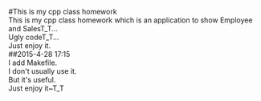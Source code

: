 #This is my cpp class homework  
This is my cpp class homework which is an application to show Employee and SalesT_T...  
Ugly codeT_T...  
Just enjoy it.  
##2015-4-28 17:15  
I add Makefile.  
I don't usually use it.  
But it's useful.  
Just enjoy it~T_T  
